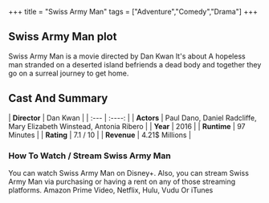 +++
title = "Swiss Army Man"
tags = ["Adventure","Comedy","Drama"]
+++
## Swiss Army Man plot
Swiss Army Man is a movie directed by Dan Kwan It's about A hopeless man stranded on a deserted island befriends a dead body and together they go on a surreal journey to get home.
## Cast And Summary
| **Director**      | Dan Kwan |
    | :---        |    :----:   |
    |  **Actors** | Paul Dano, Daniel Radcliffe, Mary Elizabeth Winstead, Antonia Ribero |
    | **Year**   | 2016    |
    |  **Runtime** | 97 Minutes |
    |  **Rating** | 7.1 / 10 | 
    |  **Revenue** | 4.21$ Millions |
### How To Watch / Stream Swiss Army Man
You can watch Swiss Army Man on Disney+.
Also, you can stream Swiss Army Man via purchasing or having a rent on any of those streaming platforms.
Amazon Prime Video, Netflix, Hulu, Vudu Or iTunes